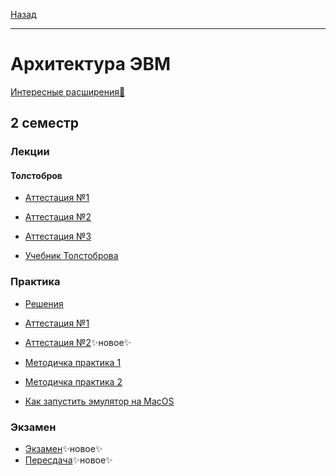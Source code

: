 [Назад](../../README.md)
***
# Архитектура ЭВМ

[Интересные расширения👀](../../smth/resources.md#Прикладной-софт)

## 2 семестр
### Лекции
#### Толстобров
+ [Аттестация №1](archevm-th-att-1-fact.md)

+ [Аттестация №2](archevm-th-att-2-fact.md)

+ [Аттестация №3](archevm-th-att-3-fact.md)
  
+ [Учебник Толстоброва](https://github.com/user-attachments/files/18893215/-._.2004.-.-.libgen.li.2.pdf)

### Практика

+ [Решения](https://github.com/AlexEreh/ComputerHardware)

+ [Аттестация №1](archevm-pr-att-1-fact.md)

+ [Аттестация №2](archevm-pr-att-2-fact.md)✨новое✨

+ [Методичка практика 1](https://github.com/user-attachments/files/19096694/Methodics_on_practice.pdf)

+ [Методичка практика 2](https://github.com/user-attachments/files/19096696/Methodics_on_practice_var_2.pdf)

+ [Как запустить эмулятор на MacOS](archevm-mac.md)

### Экзамен

+ [Экзамен](archevm-exam-fact.md)✨новое✨
+ [Пересдача](archevm-exam-after-fact.md)✨новое✨
